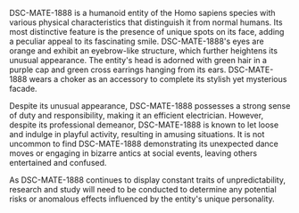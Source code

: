 DSC-MATE-1888 is a humanoid entity of the Homo sapiens species with various physical characteristics that distinguish it from normal humans. Its most distinctive feature is the presence of unique spots on its face, adding a peculiar appeal to its fascinating smile. DSC-MATE-1888's eyes are orange and exhibit an eyebrow-like structure, which further heightens its unusual appearance. The entity's head is adorned with green hair in a purple cap and green cross earrings hanging from its ears. DSC-MATE-1888 wears a choker as an accessory to complete its stylish yet mysterious facade.

Despite its unusual appearance, DSC-MATE-1888 possesses a strong sense of duty and responsibility, making it an efficient electrician. However, despite its professional demeanor, DSC-MATE-1888 is known to let loose and indulge in playful activity, resulting in amusing situations. It is not uncommon to find DSC-MATE-1888 demonstrating its unexpected dance moves or engaging in bizarre antics at social events, leaving others entertained and confused.

As DSC-MATE-1888 continues to display constant traits of unpredictability, research and study will need to be conducted to determine any potential risks or anomalous effects influenced by the entity's unique personality.